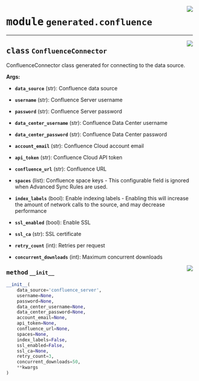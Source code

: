 <!-- markdownlint-disable -->

<a href="../../package/generated/confluence.py#L0"><img align="right" style="float:right;" src="https://img.shields.io/badge/-source-cccccc?style=flat-square"></a>

# <kbd>module</kbd> `generated.confluence`






---

<a href="../../package/generated/confluence.py#L14"><img align="right" style="float:right;" src="https://img.shields.io/badge/-source-cccccc?style=flat-square"></a>

## <kbd>class</kbd> `ConfluenceConnector`
ConfluenceConnector class generated for connecting to the data source. 



**Args:**
 


 - <b>`data_source`</b> (str):  Confluence data source 


 - <b>`username`</b> (str):  Confluence Server username 


 - <b>`password`</b> (str):  Confluence Server password 


 - <b>`data_center_username`</b> (str):  Confluence Data Center username 


 - <b>`data_center_password`</b> (str):  Confluence Data Center password 


 - <b>`account_email`</b> (str):  Confluence Cloud account email 


 - <b>`api_token`</b> (str):  Confluence Cloud API token 


 - <b>`confluence_url`</b> (str):  Confluence URL 


 - <b>`spaces`</b> (list):  Confluence space keys 
        - This configurable field is ignored when Advanced Sync Rules are used. 


 - <b>`index_labels`</b> (bool):  Enable indexing labels 
        - Enabling this will increase the amount of network calls to the source, and may decrease performance 


 - <b>`ssl_enabled`</b> (bool):  Enable SSL 


 - <b>`ssl_ca`</b> (str):  SSL certificate 


 - <b>`retry_count`</b> (int):  Retries per request 


 - <b>`concurrent_downloads`</b> (int):  Maximum concurrent downloads 

<a href="../../package/generated/confluence.py#L52"><img align="right" style="float:right;" src="https://img.shields.io/badge/-source-cccccc?style=flat-square"></a>

### <kbd>method</kbd> `__init__`

```python
__init__(
    data_source='confluence_server',
    username=None,
    password=None,
    data_center_username=None,
    data_center_password=None,
    account_email=None,
    api_token=None,
    confluence_url=None,
    spaces=None,
    index_labels=False,
    ssl_enabled=False,
    ssl_ca=None,
    retry_count=3,
    concurrent_downloads=50,
    **kwargs
)
```









